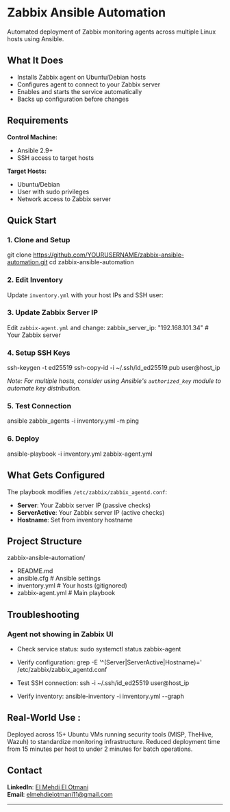 # Zabbix Ansible Automation

Automated deployment of Zabbix monitoring agents across multiple Linux hosts using Ansible.

## What It Does

- Installs Zabbix agent on Ubuntu/Debian hosts
- Configures agent to connect to your Zabbix server
- Enables and starts the service automatically
- Backs up configuration before changes

## Requirements

**Control Machine:**
- Ansible 2.9+
- SSH access to target hosts

**Target Hosts:**
- Ubuntu/Debian
- User with sudo privileges
- Network access to Zabbix server

## Quick Start

### 1. Clone and Setup
git clone https://github.com/YOURUSERNAME/zabbix-ansible-automation.git
cd zabbix-ansible-automation


### 2. Edit Inventory
Update `inventory.yml` with your host IPs and SSH user:


### 3. Update Zabbix Server IP
Edit `zabbix-agent.yml` and change:
zabbix_server_ip: "192.168.101.34" # Your Zabbix server

### 4. Setup SSH Keys
ssh-keygen -t ed25519
ssh-copy-id -i ~/.ssh/id_ed25519.pub user@host_ip

*Note: For multiple hosts, consider using Ansible's `authorized_key` module to automate key distribution.*

### 5. Test Connection
ansible zabbix_agents -i inventory.yml -m ping

### 6. Deploy
ansible-playbook -i inventory.yml zabbix-agent.yml


## What Gets Configured
The playbook modifies `/etc/zabbix/zabbix_agentd.conf`:
- **Server**: Your Zabbix server IP (passive checks)
- **ServerActive**: Your Zabbix server IP (active checks)
- **Hostname**: Set from inventory hostname

## Project Structure
zabbix-ansible-automation/
  - README.md
  - ansible.cfg # Ansible settings
  - inventory.yml # Your hosts (gitignored)
  - zabbix-agent.yml # Main playbook


## Troubleshooting
### Agent not showing in Zabbix UI

- Check service status:
sudo systemctl status zabbix-agent

- Verify configuration:
grep -E '^(Server|ServerActive|Hostname)=' /etc/zabbix/zabbix_agentd.conf

- Test SSH connection:
ssh -i ~/.ssh/id_ed25519 user@host_ip

- Verify inventory:
ansible-inventory -i inventory.yml --graph


## Real-World Use :
Deployed across 15+ Ubuntu VMs running security tools (MISP, TheHive, Wazuh) to standardize monitoring infrastructure. Reduced deployment time from 15 minutes per host to under 2 minutes for batch operations.

## Contact
**LinkedIn**: [El Mehdi El Otmani](https://www.linkedin.com/in/elmehdielotmani/)  
**Email**: elmehdielotmani11@gmail.com

---

